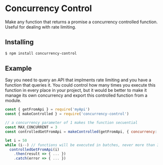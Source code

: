 # Concurrency Control

Make any function that returns a promise a concurrency controlled function. Useful for dealing with rate limiting.


## Installing 

```bash
$ npm install concurrency-control
```

## Example

Say you need to query an API that implments rate limiting and you have a function that queries it. You could control how many times you execute this function in every place in your project, but it would be better to make it manage its own concurrency and export this controlled function from a module.

```js
const { getFromApi } = require('myApi')
const { makeControlled } = require('concurrency-control')

// a concurrency parameter of 1 makes the function secuential
const MAX_CONCURRENT = 3
const controlledGetFromApi = makeControlled(getFromApi, { concurrency: MAX_CONCURRENT })

let i = 50
while (i--) // functions will be executed in batches, never more than 3 at a time
  controlledGetFromApi(i)
    .then(result => { ... })
    .catch(error => { ... })
```

